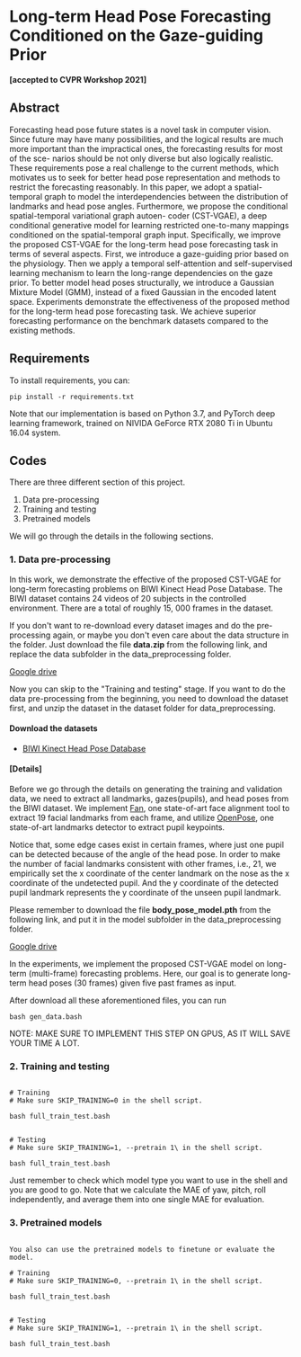 
# Long-term Head Pose Forecasting Conditioned on the Gaze-guiding Prior

**[accepted to CVPR Workshop 2021]**

## Abstract

Forecasting head pose future states is a novel task in computer vision. Since future may have many possibilities, and the logical results are much more important than the impractical ones, the forecasting results for most of the sce- narios should be not only diverse but also logically realistic. These requirements pose a real challenge to the current methods, which motivates us to seek for better head pose representation and methods to restrict the forecasting reasonably. In this paper, we adopt a spatial-temporal graph to model the interdependencies between the distribution of landmarks and head pose angles. Furthermore, we propose the conditional spatial-temporal variational graph autoen- coder (CST-VGAE), a deep conditional generative model for learning restricted one-to-many mappings conditioned on the spatial-temporal graph input. Specifically, we improve the proposed CST-VGAE for the long-term head pose forecasting task in terms of several aspects. First, we introduce a gaze-guiding prior based on the physiology. Then we apply a temporal self-attention and self-supervised learning mechanism to learn the long-range dependencies on the gaze prior. To better model head poses structurally, we introduce a Gaussian Mixture Model (GMM), instead of a fixed Gaussian in the encoded latent space. Experiments demonstrate the effectiveness of the proposed method for the long-term head pose forecasting task. We achieve superior forecasting performance on the benchmark datasets compared to the existing methods.

## Requirements


To install requirements, you can:

```
pip install -r requirements.txt

```

Note that our implementation is based on Python 3.7, and PyTorch deep learning framework, trained on NIVIDA GeForce RTX 2080 Ti in Ubuntu 16.04 system.

## Codes

There are three different section of this project. 
1. Data pre-processing
2. Training and testing 
3. Pretrained models

We will go through the details in the following sections.

### 1. Data pre-processing

In this work, we demonstrate the effective of the proposed CST-VGAE for long-term forecasting problems on BIWI Kinect Head Pose Database. The BIWI dataset contains 24 videos of 20 subjects in the controlled environment. There are a total of roughly 15, 000 frames in the dataset.

If you don't want to re-download every dataset images and do the pre-processing again, or maybe you don't even care about the data structure in the folder. Just download the file **data.zip** from the following link, and replace the data subfolder in the data_preprocessing folder.

[Google drive](https://drive.google.com/drive/folders/1T8mhPQcVhbudZg2LwCvgxnwyUJO_dS4y?usp=sharing)

Now you can skip to the "Training and testing" stage. If you want to do the data pre-processing from the beginning, you need to download the dataset first, and unzip the dataset in the dataset folder for data_preprocessing.

#### Download the datasets

+ [BIWI Kinect Head Pose Database](https://data.vision.ee.ethz.ch/cvl/gfanelli/head_pose/head_forest.html)

#### [Details]

Before we go through the details on generating the training and validation data, we need to extract all landmarks, gazes(pupils), and head poses from the BIWI dataset. We implement [Fan](https://github.com/1adrianb/face-alignment), one state-of-art face alignment tool to extract 19 facial landmarks from each frame, and utilize [OpenPose](https://github.com/CMU-Perceptual-Computing-Lab/openpose), one state-of-art landmarks detector to extract pupil keypoints. 

Notice that, some edge cases exist in certain frames, where just one pupil can be detected because of the angle of the head pose. In order to make the number of facial landmarks consistent with other frames, i.e., 21, we empirically set the x coordinate of the center landmark on the nose as the x coordinate of the undetected pupil. And the y coordinate of the detected pupil landmark represents the y coordinate of the unseen pupil landmark. 

Please remember to download the file **body_pose_model.pth** from the following link, and put it in the model subfolder in the data_preprocessing folder. 

[Google drive](https://drive.google.com/drive/folders/1fvsywqKLSi83V4tf7W7idx7lyWQR6ZRd?usp=sharing)

In the experiments, we implement the proposed CST-VGAE model on long-term (multi-frame) forecasting problems. Here, our goal is to generate long-term head poses (30 frames) given five past frames as input.

After download all these aforementioned files, you can run
```
bash gen_data.bash

```
NOTE: MAKE SURE TO IMPLEMENT THIS STEP ON GPUS, AS IT WILL SAVE YOUR TIME A LOT.


### 2. Training and testing 
```

# Training
# Make sure SKIP_TRAINING=0 in the shell script. 

bash full_train_test.bash


# Testing
# Make sure SKIP_TRAINING=1, --pretrain 1\ in the shell script. 

bash full_train_test.bash

```

Just remember to check which model type you want to use in the shell and you are good to go. Note that we calculate the MAE of yaw, pitch, roll independently, and average them into one single MAE for evaluation. 

### 3. Pretrained models


```

You also can use the pretrained models to finetune or evaluate the model.

# Training
# Make sure SKIP_TRAINING=0, --pretrain 1\ in the shell script. 

bash full_train_test.bash


# Testing
# Make sure SKIP_TRAINING=1, --pretrain 1\ in the shell script. 

bash full_train_test.bash

```